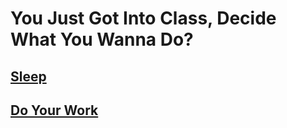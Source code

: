 # You Just Got Into Class, Decide What You Wanna Do?

## [Sleep](detention.md)
## [Do Your Work](../alarm.md)